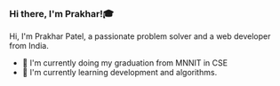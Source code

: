 ### Hi there, I'm Prakhar!🎓

Hi, I'm Prakhar Patel, a passionate problem solver and a web developer from India.

- 🏫 I'm currently doing my graduation from MNNIT in CSE
- 📝 I'm currently learning development and algorithms.


